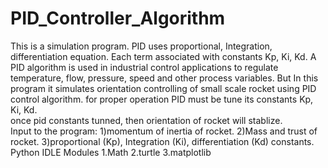 # PID_Controller_Algorithm
This is a simulation program.
PID uses proportional, Integration, differentiation equation.
Each term associated with constants Kp, Ki, Kd.
A PID algorithm is used in industrial control applications to regulate temperature, flow, pressure, speed and other process variables.
But In this program it simulates orientation controlling of small scale rocket using PID control algorithm.
for proper operation PID must be tune its constants Kp, Ki, Kd.   
once pid constants tunned, then orientation of rocket will stablize.  
Input to the program:
1)momentum of inertia of rocket.
2)Mass and trust of rocket.
3)proportional (Kp), Integration (Ki), differentiation (Kd) constants.
<Requirement>
  Python IDLE
  Modules
    1.Math
    2.turtle
    3.matplotlib
  

